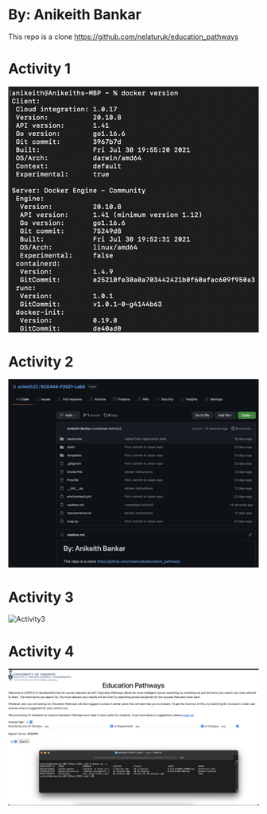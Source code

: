 
# By: Anikeith Bankar 

This repo is a clone https://github.com/nelaturuk/education_pathways

# Activity 1

![Activity1](screenshots/Lab3_Activity1.png)

# Activity 2

![Activity2](screenshots/Lab3_Activity2.png)

# Activity 3

![Activity3](screenshots/Lab3_Activity.png)

# Activity 4

![Activity4](screenshots/Lab3_Activity4.png)
